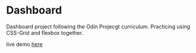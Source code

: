 # Dashboard

Dashboard project following the Odin Projecgt curriculum. Practicing using CSS-Grid and flexbox together.

live demo <a href="https://jhairs2.github.io/Dashboard/">here</a>